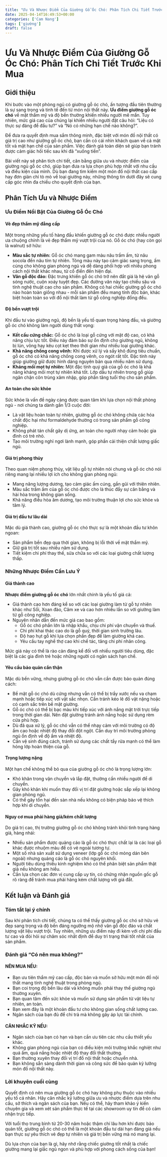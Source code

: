 ```yaml
---
title: "Ưu Và Nhược Điểm Của Giường Gỗ Óc Chó: Phân Tích Chi Tiết Trước Khi Mua"
date: 2025-04-14T16:49:53+00:00
categories: ['Cam Nang']
tags: ['giường']
draft: false
---
```

# Ưu Và Nhược Điểm Của Giường Gỗ Óc Chó: Phân Tích Chi Tiết Trước Khi Mua

## Giới thiệu

Khi bước vào một phòng ngủ có giường gỗ óc chó, ấn tượng đầu tiên thường là sự sang trọng và tinh tế đến từ món nội thất này. **Ưu điểm giường gỗ óc chó** về mặt thẩm mỹ và độ bền thường khiến nhiều người mê mẩn. Tuy nhiên, mức giá cao của chúng lại khiến nhiều người đặt câu hỏi: “Liệu có thực sự đáng để đầu tư?” và “Nó có những hạn chế nào không?”.

Để đưa ra quyết định mua sắm thông minh, đặc biệt với món đồ nội thất có giá trị cao như giường gỗ óc chó, bạn cần có cái nhìn khách quan về cả mặt tốt và mặt hạn chế của sản phẩm. Việc đánh giá toàn diện sẽ giúp bạn tránh được cảm giác hối tiếc sau khi đã “xuống tiền”.

Bài viết này sẽ phân tích chi tiết, cân bằng giữa ưu và nhược điểm của giường ngủ gỗ óc chó, giúp bạn đưa ra lựa chọn phù hợp nhất với nhu cầu và điều kiện của mình. Dù bạn đang tìm kiếm một món đồ nội thất cao cấp hay đơn giản chỉ tò mò về loại giường này, những thông tin dưới đây sẽ cung cấp góc nhìn đa chiều cho quyết định của bạn.

## Phân Tích Ưu và Nhược Điểm

### Ưu Điểm Nổi Bật Của Giường Gỗ Óc Chó

#### Vẻ đẹp thẩm mỹ đẳng cấp

Một trong những yếu tố hàng đầu khiến giường gỗ óc chó được nhiều người ưa chuộng chính là vẻ đẹp thẩm mỹ vượt trội của nó. Gỗ óc chó (hay còn gọi là walnut) sở hữu:

* **Màu sắc tự nhiên:** Gỗ óc chó mang gam màu nâu trầm ấm, từ nâu socola đến nâu tím tự nhiên. Tông màu này tạo cảm giác sang trọng, ấm cúng cho không gian phòng ngủ và dễ dàng phối hợp với nhiều phong cách nội thất khác nhau, từ cổ điển đến hiện đại.
* **Vân gỗ độc đáo:** Đặc trưng khiến gỗ óc chó trở nên đắt giá là hệ vân gỗ sóng nước, cuộn xoáy tuyệt đẹp. Các đường vân này tạo chiều sâu và tính nghệ thuật cao cho sản phẩm. Không có hai chiếc giường gỗ óc chó nào hoàn toàn giống nhau - mỗi sản phẩm đều mang tính độc bản, khác biệt hoàn toàn so với đồ nội thất làm từ gỗ công nghiệp đồng đều.

#### Độ bền vượt trội

Khi đầu tư vào giường ngủ, độ bền là yếu tố quan trọng hàng đầu, và giường gỗ óc chó không làm người dùng thất vọng:

* **Kết cấu cứng chắc:** Gỗ óc chó là loại gỗ cứng với mật độ cao, có khả năng chịu lực tốt. Điều này đảm bảo sự ổn định cho giường ngủ, không bị lún, võng hay kêu cọt kẹt theo thời gian như nhiều loại giường khác.
* **Khả năng chống cong vênh:** Khi được xử lý và sấy khô đúng tiêu chuẩn, gỗ óc chó có khả năng chống cong vênh, co ngót rất tốt. Đặc tính này giúp giường giữ được hình dáng nguyên bản qua nhiều năm sử dụng.
* **Kháng mối mọt tự nhiên:** Một đặc tính quý giá của gỗ óc chó là khả năng kháng mối mọt tự nhiên khá tốt. Lớp dầu tự nhiên trong gỗ giúp ngăn chặn côn trùng xâm nhập, góp phần tăng tuổi thọ cho sản phẩm.

#### An toàn cho sức khỏe

Sức khỏe là vấn đề ngày càng được quan tâm khi lựa chọn nội thất phòng ngủ - nơi chúng ta dành gần 1/3 cuộc đời:

* Là vật liệu hoàn toàn tự nhiên, giường gỗ óc chó không chứa các hóa chất độc hại như formaldehyde thường có trong sản phẩm gỗ công nghiệp.
* Không phát tán chất gây dị ứng, an toàn cho người nhạy cảm hoặc gia đình có trẻ nhỏ.
* Tạo môi trường nghỉ ngơi lành mạnh, góp phần cải thiện chất lượng giấc ngủ.

#### Giá trị phong thủy

Theo quan niệm phong thủy, vật liệu gỗ tự nhiên nói chung và gỗ óc chó nói riêng mang lại nhiều lợi ích cho không gian phòng ngủ:

* Mang năng lượng dương, tạo cảm giác ấm cúng, gần gũi với thiên nhiên.
* Màu sắc trầm ấm của gỗ óc chó được cho là thúc đẩy sự cân bằng và hài hòa trong không gian sống.
* Khả năng điều hòa âm dương, tạo môi trường thuận lợi cho sức khỏe và tâm lý.

#### Giá trị đầu tư lâu dài

Mặc dù giá thành cao, giường gỗ óc chó thực sự là một khoản đầu tư khôn ngoan:

* Sản phẩm bền đẹp qua thời gian, không bị lỗi thời về mặt thẩm mỹ.
* Giữ giá trị tốt sau nhiều năm sử dụng.
* Tiết kiệm chi phí thay thế, sửa chữa so với các loại giường chất lượng thấp.

### Những Nhược Điểm Cần Lưu Ý

#### Giá thành cao

**Nhược điểm giường gỗ óc chó** lớn nhất chính là yếu tố giá cả:

* Giá thành cao hơn đáng kể so với các loại giường làm từ gỗ tự nhiên khác như Sồi, Xoan đào, Căm xe và cao hơn nhiều lần so với giường làm từ gỗ công nghiệp.
* Nguyên nhân dẫn đến mức giá cao bao gồm:
  + Gỗ óc chó phần lớn là nhập khẩu, chịu chi phí vận chuyển và thuế.
  + Chi phí khai thác cao do là gỗ quý, thời gian sinh trưởng lâu.
  + Độ hao hụt gỗ khi lựa chọn phần đẹp để làm giường khá cao.
  + Yêu cầu tay nghề thợ cao khi chế tác, tăng chi phí nhân công.

Mức giá này có thể là rào cản đáng kể đối với nhiều người tiêu dùng, đặc biệt là các gia đình trẻ hoặc những người có ngân sách hạn chế.

#### Yêu cầu bảo quản cẩn thận

Mặc dù bền vững, nhưng giường gỗ óc chó vẫn cần được bảo quản đúng cách:

* Bề mặt gỗ óc chó dù cứng nhưng vẫn có thể bị trầy xước nếu va chạm mạnh hoặc tiếp xúc với vật sắc nhọn. Cần tránh kéo lê đồ vật nặng hoặc có cạnh sắc trên bề mặt giường.
* Gỗ óc chó có thể bị bạc màu khi tiếp xúc với ánh nắng mặt trời trực tiếp trong thời gian dài. Nên đặt giường tránh ánh nắng hoặc sử dụng rèm cửa phù hợp.
* Dù đã qua xử lý, gỗ óc chó vẫn có thể nhạy cảm với môi trường có độ ẩm cao hoặc nhiệt độ thay đổi đột ngột. Cần duy trì môi trường phòng ngủ ổn định về độ ẩm và nhiệt độ.
* Cần vệ sinh đúng cách, tránh sử dụng các chất tẩy rửa mạnh có thể làm hỏng lớp hoàn thiện của gỗ.

#### Trọng lượng nặng

Một hạn chế không thể bỏ qua của giường gỗ óc chó là trọng lượng lớn:

* Khó khăn trong vận chuyển và lắp đặt, thường cần nhiều người để di chuyển.
* Gây khó khăn khi muốn thay đổi vị trí đặt giường hoặc sắp xếp lại không gian phòng ngủ.
* Có thể gây tổn hại đến sàn nhà nếu không có biện pháp bảo vệ thích hợp khi di chuyển.

#### Nguy cơ mua phải hàng giả/kém chất lượng

Do giá trị cao, thị trường giường gỗ óc chó không tránh khỏi tình trạng hàng giả, hàng nhái:

* Nhiều sản phẩm được quảng cáo là gỗ óc chó thực chất lại là các loại gỗ khác được nhuộm màu để có vẻ ngoài tương tự.
* Một số nhà sản xuất sử dụng veneer (lớp gỗ óc chó mỏng dán bên ngoài) nhưng quảng cáo là gỗ óc chó nguyên khối.
* Người tiêu dùng thiếu kinh nghiệm khó có thể phân biệt sản phẩm thật giả nếu không am hiểu.
* Cần lựa chọn các đơn vị cung cấp uy tín, có chứng nhận nguồn gốc gỗ rõ ràng để tránh mua phải hàng kém chất lượng với giá đắt.

## Kết luận và Đánh giá

### Tóm tắt lại ý chính

Sau khi phân tích chi tiết, chúng ta có thể thấy giường gỗ óc chó sở hữu vẻ đẹp sang trọng và độ bền đáng ngưỡng mộ nhờ vân gỗ độc đáo và chất lượng vật liệu vượt trội. Tuy nhiên, những ưu điểm này đi kèm với chi phí đầu tư cao và đòi hỏi sự chăm sóc nhất định để duy trì trạng thái tốt nhất của sản phẩm.

### Đánh giá “Có nên mua không?”

#### NÊN MUA NẾU:

* Bạn ưu tiên thẩm mỹ cao cấp, độc bản và muốn sở hữu một món đồ nội thất mang tính nghệ thuật trong phòng ngủ.
* Bạn coi trọng độ bền lâu dài và không muốn phải thay thế giường ngủ thường xuyên.
* Bạn quan tâm đến sức khỏe và muốn sử dụng sản phẩm từ vật liệu tự nhiên, an toàn.
* Bạn xem đây là một khoản đầu tư cho không gian sống chất lượng cao.
* Ngân sách của bạn đủ để chi trả mà không gây áp lực tài chính.

#### CÂN NHẮC KỸ NẾU:

* Ngân sách của bạn có hạn và bạn cần ưu tiên các nhu cầu thiết yếu khác.
* Không gian phòng ngủ của bạn có điều kiện môi trường khắc nghiệt như quá ẩm, quá nắng hoặc nhiệt độ thay đổi thất thường.
* Bạn thường xuyên thay đổi vị trí đồ nội thất hoặc chuyển nhà.
* Bạn không sẵn sàng dành thời gian và công sức để bảo quản kỹ lưỡng món đồ nội thất này.

### Lời khuyên cuối cùng

Quyết định có nên mua giường gỗ óc chó hay không phụ thuộc vào nhiều yếu tố cá nhân. Hãy cân nhắc kỹ lưỡng giữa ưu và nhược điểm dựa trên nhu cầu, sở thích và ngân sách của bạn. Nếu có thể, hãy tham khảo ý kiến chuyên gia và xem xét sản phẩm thực tế tại các showroom uy tín để có cảm nhận trực tiếp.

Với tuổi thọ trung bình từ 20-30 năm hoặc thậm chí lâu hơn khi được bảo quản tốt, giường gỗ óc chó có thể là một khoản đầu tư dài hạn đáng giá nếu bạn thực sự yêu thích vẻ đẹp tự nhiên và giá trị bền vững mà nó mang lại.

Dù lựa chọn của bạn là gì, hãy nhớ rằng chiếc giường tốt nhất là chiếc giường mang lại giấc ngủ ngon và phù hợp với phong cách sống của bạn!
